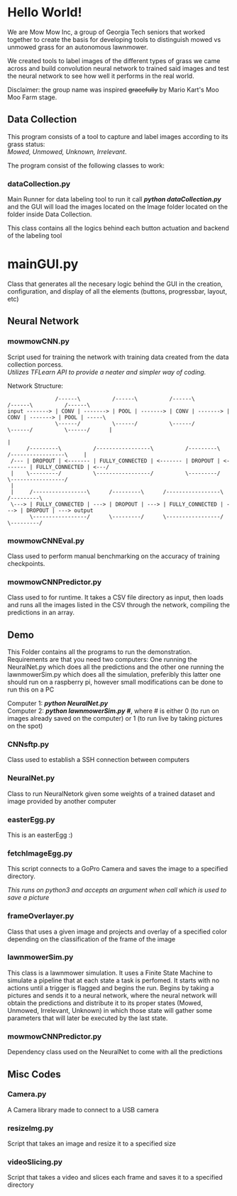 # Hello World!
We are Mow Mow Inc, a group of Georgia Tech seniors that worked together to create the basis for developing tools to distinguish mowed vs unmowed grass for an autonomous lawnmower.

We created tools to label images of the different types of grass we came across and build convolution neural network to trained said images and test the neural network to see how well it performs in the real world. 

Disclaimer: the group name was inspired ~~gracefully~~ by Mario Kart's Moo Moo Farm stage.

## Data Collection
This program consists of a tool to capture and label images according to its grass status:  
*Mowed, Unmowed, Unknown, Irrelevant*. 

The program consist of the following classes to work:

### dataCollection.py
Main Runner for data labeling tool to run it call *__python dataCollection.py__* and the GUI will load the images located on the Image folder located on the folder inside Data Collection.

This class contains all the logics behind each button actuation and backend of the labeling tool
# mainGUI.py
Class that generates all the necesary logic behind the GUI in the creation, configuration, and display of all the elements (buttons, progressbar, layout, etc)


## Neural Network

### mowmowCNN.py
Script used for training the network with training data created from the data collection porcess.  
*Utilizes TFLearn API to provide a neater and simpler way of coding.*

Network Structure:

```
               /------\          /------\          /------\          /------\          /------\
input -------> | CONV | -------> | POOL | -------> | CONV | -------> | CONV | -------> | POOL | -----\
               \------/          \------/          \------/          \------/          \------/      |
                                                                                                     |
      /---------\          /-----------------\          /---------\          /-----------------\     |
 /--- | DROPOUT | <------- | FULLY_CONNECTED | <------- | DROPOUT | <------- | FULLY_CONNECTED | <---/
 |    \---------/          \-----------------/          \---------/          \-----------------/
 |
 |     /-----------------\      /---------\      /-----------------\      /---------\
 \---> | FULLY_CONNECTED | ---> | DROPOUT | ---> | FULLY_CONNECTED | ---> | DROPOUT | ---> output
       \-----------------/      \---------/      \-----------------/      \---------/
```
### mowmowCNNEval.py
Class used to perform manual benchmarking on the accuracy of training checkpoints.
### mowmowCNNPredictor.py
Class used to for runtime. It takes a CSV file directory as input, then loads and runs all the images listed in the CSV through the network, compiling the predictions in an array.

## Demo

This Folder contains all the programs to run the demonstration. Requirements are that you need two computers: One running the NeuralNet.py which does all the predictions and the other one running the lawnmowerSim.py which does all the simulation, preferibly this latter one should run on a raspberry pi, however small modifications can be done to run this on a PC

Computer 1: __*python NeuralNet.py*__  
Computer 2: __*python lawnmowerSim.py #*__, where # is either 0 (to run on images already saved on the computer) or 1 (to run live by taking pictures on the spot)

### CNNsftp.py
Class used to establish a SSH connection between computers
### NeuralNet.py
Class to run NeuralNetork given some weights of a trained dataset and image provided by another computer
### easterEgg.py
This is an easterEgg :)
### fetchImageEgg.py
This script connects to a GoPro Camera and saves the image to a specified directory.

*This runs on python3 and accepts an argument when call which is used to save a picture*
### frameOverlayer.py
Class that uses a given image and projects and overlay of a specified color depending on the classification of the frame of the image
### lawnmowerSim.py
This class is a lawnmower simulation. It uses a Finite State Machine to simulate a pipeline that at each state a task is perfomed. It starts with no actions until a trigger is flagged and begins the run. Begins by taking a pictures and sends it to a neural network, where the neural network will obtain the predictions and distribute it to its proper states (Mowed, Unmowed, Irrelevant, Unknown) in which those state will gather some parameters that will later be executed by the last state.
### mowmowCNNPredictor.py
Dependency class used on the NeuralNet to come with all the predictions

## Misc Codes

### Camera.py
A Camera library made to connect to a USB camera
### resizeImg.py
Script that takes an image and resize it to a specified size
### videoSlicing.py
Script that takes a video and slices each frame and saves it to a specified directory

